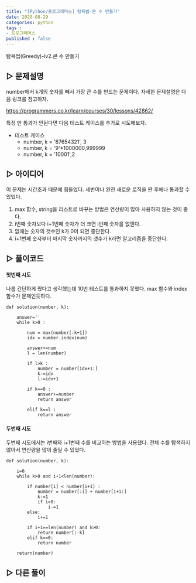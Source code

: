 ```yaml
---
title: "[Python/프로그래머스] 탐욕법-큰 수 만들기"
date: 2020-08-29
categories: python
tags : 
- 프로그래머스
published : false
---
```


탐욕법(Greedy)-lv2.큰 수 만들기


## ▷ 문제설명

number에서 k개의 숫자를 빼서 가장 큰 수를 만드는 문제이다. 자세한 문제설명은 다음 링크를 참고하자.

<https://programmers.co.kr/learn/courses/30/lessons/42862/>

특정 만 통과가 안된다면 다음 테스트 케이스를 추가로 시도해보자.

- 테스트 케이스
    - number, k = '87654321', 3
    - number, k = '9'*1000000,999999
    - number, k = '10001',2



## ▷ 아이디어
이 문제는 시간초과 때문에 힘들었다. 세번이나 완전 새로운 로직을 짠 후에나 통과할 수 있었다.
1. max 함수, string을 리스트로 바꾸는 방법은 연산량이 많아 사용하지 않는 것이 좋다.
2. i번째 숫자보다 i+1번째 숫자가 더 크면 i번째 숫자를 없앤다.
3. 없애는 숫자의 갯수인 k가 0이 되면 중단한다. 
4. i+1번째 숫자부터 마지막 숫자까지의 갯수가 k라면 알고리즘을 중단한다.



## ▷ 풀이코드

#### 첫번째 시도

나름 간단하게 짰다고 생각했는데 10번 테스트를 통과하지 못했다. max 함수와 index 함수가 문제인듯하다. 

```{Python}
def solution(number, k):

    answer=''
    while k>0 :
            
        num = max(number[:k+1])
        idx = number.index(num)

        answer+=num
        l = len(number)
        
        if l>k :
            number = number[idx+1:]
            k-=idx
            l-=idx+1
            
        if k==0 :
            answer+=number
            return answer
        
        elif k==l :
            return answer
```



#### 두번째 시도

두번째 시도에서는 i번째와 i+1번째 수를 비교하는 방법을 사용했다. 전체 수를 탐색하지 않아서 연산량을 많이 줄일 수 있었다.

```{Python}
def solution(number, k):

    i=0
    while k>0 and i+1<len(number):

        if number[i] < number[i+1] :
            number = number[:i] + number[i+1:]
            k-=1
            if i>0:
                i-=1
        else:
            i+=1

        if i+1==len(number) and k>0:
            return number[:-k]
        elif k==0:
            return number

    return(number)
```



## ▷ 다른 풀이

